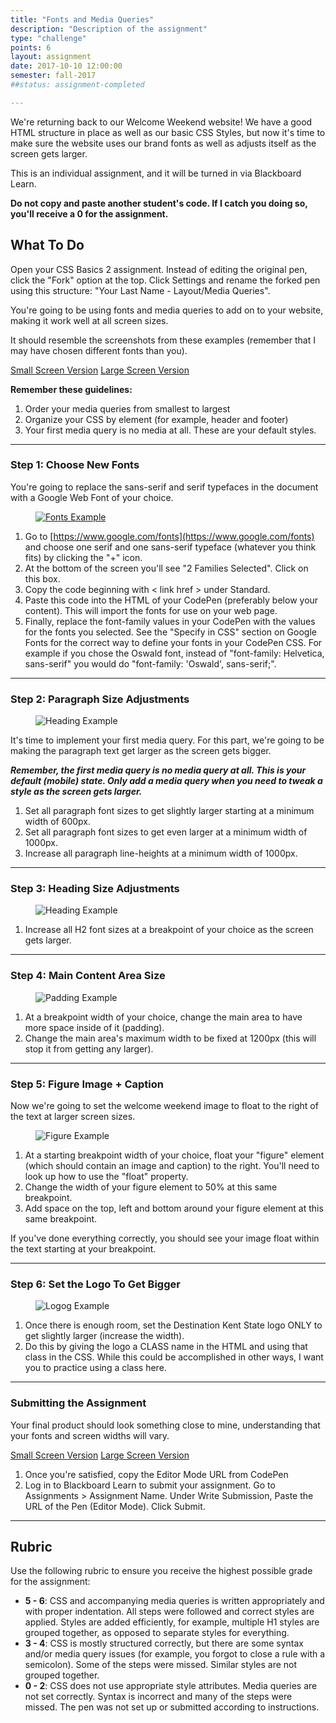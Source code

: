 ```yaml
---
title: "Fonts and Media Queries"
description: "Description of the assignment"
type: "challenge"
points: 6
layout: assignment
date: 2017-10-10 12:00:00
semester: fall-2017
##status: assignment-completed

---
```


We're returning back to our Welcome Weekend website!  We have a good HTML structure in place as well as our basic CSS Styles, but now it's time to make sure the website uses our brand fonts as well as adjusts itself as the screen gets larger.

This is an individual assignment, and it will be turned in via Blackboard Learn.  

**Do not copy and paste another student's code.  If I catch you doing so, you'll receive a 0 for the assignment.**

## What To Do

Open your CSS Basics 2 assignment.  Instead of editing the original pen, click the "Fork" option at the top.  Click Settings and rename the forked pen using this structure: "Your Last Name - Layout/Media Queries".

You're going to be using fonts and media queries to add on to your website, making it work well at all screen sizes.

It should resemble the screenshots from these examples (remember that I may have chosen different fonts than you).

<a class="button small" href="../images/fonts/small.png">Small Screen Version</a>
<a class="button small" href="../images/fonts/large.png">Large Screen Version</a>

**Remember these guidelines:**

1. Order your media queries from smallest to largest  
2. Organize your CSS by element (for example, header and footer)
3. Your first media query is no media at all.  These are your default styles.

---

### Step 1: Choose New Fonts

You're going to replace the sans-serif and serif typefaces in the document with a Google Web Font of your choice.  

<figure class="figure">
<a href="../images/fonts/fonts.png"><img src="../images/fonts/fonts.png" alt="Fonts Example" /></a>
</figure>

1.  Go to [https://www.google.com/fonts](https://www.google.com/fonts) and choose one serif and one sans-serif typeface (whatever you think fits) by clicking the "+" icon.
2. At the bottom of the screen you'll see "2 Families Selected".  Click on this box.
3. Copy the code beginning with < link href > under Standard.
4. Paste this code into the HTML of your CodePen (preferably below your content).  This will import the fonts for use on your web page.
5. Finally, replace the font-family values in your CodePen with the values for the fonts you selected.  See the "Specify in CSS" section on Google Fonts for the correct way to define your fonts in your CodePen CSS.  For example if you chose the Oswald font, instead of "font-family: Helvetica, sans-serif" you would do "font-family: 'Oswald', sans-serif;".

---

### Step 2: Paragraph Size Adjustments

<figure class="figure">
<img src="../images/fonts/paragraph.png" alt="Heading Example" />
</figure>

It's time to implement your first media query.  For this part, we're going to be making the paragraph text get larger as the screen gets bigger.  

***Remember, the first media query is no media query at all.  This is your default (mobile) state.  Only add a media query when you need to tweak a style as the screen gets larger.***

1.  Set all paragraph font sizes to get slightly larger starting at a minimum width of 600px.
2.  Set all paragraph font sizes to get even larger at a minimum width of 1000px.  
3.  Increase all paragraph line-heights at a minimum width of 1000px.

---

### Step 3: Heading Size Adjustments

<figure class="figure">
<img src="../images/fonts/heading.png" alt="Heading Example" />
</figure>

1.  Increase all H2 font sizes at a breakpoint of your choice as the screen gets larger.

---

### Step 4: Main Content Area Size

<figure class="figure">
<img src="../images/fonts/padding.png" alt="Padding Example" />
</figure>

1.  At a breakpoint width of your choice, change the main area to have more space inside of it (padding).
2. Change the main area's maximum width to be fixed at 1200px (this will stop it from getting any larger).

---

### Step 5: Figure Image + Caption

Now we're going to set the welcome weekend image to float to the right of the text at larger screen sizes.

<figure class="figure">
<img src="../images/fonts/image.png" alt="Figure Example" />
</figure>

1. At a starting breakpoint width of your choice, float your "figure" element (which should contain an image and caption) to the right. You'll need to look up how to use the "float" property.
2. Change the width of your figure element to 50% at this same breakpoint.
3. Add space on the top, left and bottom around your figure element at this same breakpoint.

If you've done everything correctly, you should see your image float within the text starting at your breakpoint.

---

### Step 6:  Set the Logo To Get Bigger

<figure class="figure">
<img src="../images/fonts/logo.png" alt="Logog Example" />
</figure>

1.  Once there is enough room, set the Destination Kent State logo ONLY to get slightly larger (increase the width).
2.  Do this by giving the logo a CLASS name in the HTML and using that class in the CSS.  While this could be accomplished in other ways, I want you to practice using a class here.

---

### Submitting the Assignment

Your final product should look something close to mine, understanding that your fonts and screen widths will vary.  

<a class="button small" href="../images/fonts/small.png">Small Screen Version</a>
<a class="button small" href="../images/fonts/large.png">Large Screen Version</a>

1. Once you're satisfied, copy the Editor Mode URL from CodePen
2. Log in to Blackboard Learn to submit your assignment.  Go to Assignments > Assignment Name.  Under Write Submission, Paste the URL of the Pen (Editor Mode).  Click Submit.

---

## Rubric

Use the following rubric to ensure you receive the highest possible grade for the assignment:

* **5 - 6**: CSS and accompanying media queries is written appropriately and with proper indentation.  All steps were followed and correct styles are applied.  Styles are added efficiently, for example, multiple H1 styles are grouped together, as opposed to separate styles for everything.  
* **3 - 4**: CSS is mostly structured correctly, but there are some syntax and/or media query issues (for example, you forgot to close a rule with a semicolon).  Some of the steps were missed.  Similar styles are not grouped together.
* **0 - 2**: CSS does not use appropriate style attributes.  Media queries are not set correctly.  Syntax is incorrect and many of the steps were missed. The pen was not set up or submitted according to instructions.

